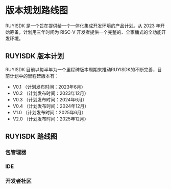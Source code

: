 # 版本规划路线图

RUYISDK 是一个旨在提供给一个一体化集成开发环境的产品计划。从 2023 年开始筹备，计划用三年时间为 RISC-V 开发者提供一个完整的、全家桶式的全功能开发环境。

## RUYISDK 版本计划

RUYISDK 目前以每半年为一个里程碑版本周期来推动RUYISDK的不断完善，目前计划中的里程碑版本有：

* V0.1  （计划发布时间：2023年6月）
* V0.2  （计划发布时间：2023年12月）
* V0.3  （计划发布时间：2024年6月）
* V0.4  （计划发布时间：2024年12月）
* V1.0  （计划发布时间：2025年6月）
* V2.0  （计划发布时间：2025年12月）

## RUYISDK 路线图

### 包管理器

### IDE

### 开发者社区
